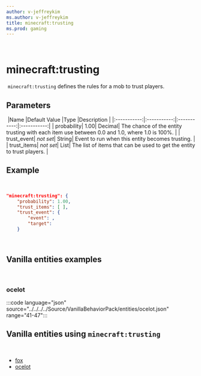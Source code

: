 ```yaml
---
author: v-jeffreykim
ms.author: v-jeffreykim
title: minecraft:trusting
ms.prod: gaming
---
```

​
# minecraft:trusting
​
`minecraft:trusting` defines the rules for a mob to trust players.
​
## Parameters
​
|Name |Default Value  |Type  |Description  |
|:-----------:|:-----------:|:-----------:|:-----------:|
| probability| 1.00| Decimal| The chance of the entity trusting with each item use between 0.0 and 1.0, where 1.0 is 100%. |
| trust_event| *not set*| String| Event to run when this entity becomes trusting. |
| trust_items| *not set*| List| The list of items that can be used to get the entity to trust players. |
​
## Example
​
```json
"minecraft:trusting": {
    "probability": 1.00,
    "trust_items": [ ],
    "trust_event": {
        "event": ,
        "target": 
    }
```
​
## Vanilla entities examples
​
### ocelot

:::code language="json" source="../../../../Source/VanillaBehaviorPack/entities/ocelot.json" range="41-47":::
​
## Vanilla entities using `minecraft:trusting`
​
- [fox](../../../../Source/VanillaBehaviorPack_Snippets/entities/fox.md)
- [ocelot](../../../../Source/VanillaBehaviorPack_Snippets/entities/ocelot.md)